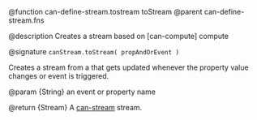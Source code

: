 @function can-define-stream.tostream toStream
@parent can-define-stream.fns


@description Creates a stream based on [can-compute] compute

@signature `canStream.toStream( propAndOrEvent )`

Creates a stream from a that gets updated whenever the property value changes or event is triggered.

@param {String} an event or property name

@return {Stream} A [can-stream](https://github.com/canjs/can-stream) stream.
